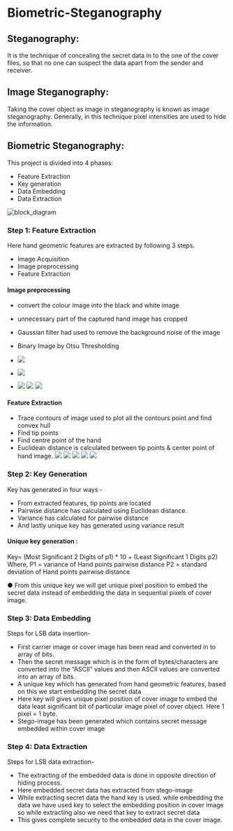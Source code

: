# Biometric-Steganography

## Steganography:
It is the technique of concealing the secret data in to the one of the cover files, so that no one can suspect the data apart from the sender and receiver.

## Image Steganography: 
Taking the cover object as image in steganography is known as image steganography. Generally, in this technique pixel intensities are used to hide the information.

## Biometric Steganography:
This project is divided into 4 phases:
- Feature Extraction
- Key generation
- Data Embedding
- Data Extraction 

![block_diagram](https://github.com/anuradha9712/Biometric-Steganography/blob/master/images/diag.png)

### Step 1: Feature Extraction
Here hand geometric features are extracted by following 3 steps.
- Image Acquisition
- Image preprocessing    
- Feature Extraction

#### Image preprocessing
- convert the colour image into the black and white image 
- unnecessary part of the captured hand image has cropped 
- Gaussian filter had used to remove the background noise of the image 
- Binary Image by Otsu Thresholding

- ![](https://github.com/anuradha9712/Biometric-Steganography/blob/master/images/1.png)
- ![](https://github.com/anuradha9712/Biometric-Steganography/blob/master/images/2.png)
- ![](https://github.com/anuradha9712/Biometric-Steganography/blob/master/images/3.png)
![](https://github.com/anuradha9712/Biometric-Steganography/blob/master/images/4.png)
![](https://github.com/anuradha9712/Biometric-Steganography/blob/master/images/6.png)

#### Feature Extraction
- Trace contours of image used to plot all the contours point and find convex hull 
- Find tip points
- Find centre point of the hand 
- Euclidean distance is calculated between tip points & center point of hand image.
![](https://github.com/anuradha9712/Biometric-Steganography/blob/master/images/7.png)
![](https://github.com/anuradha9712/Biometric-Steganography/blob/master/images/8.png)
![](https://github.com/anuradha9712/Biometric-Steganography/blob/master/images/9.png)
![](https://github.com/anuradha9712/Biometric-Steganography/blob/master/images/10.png)
![](https://github.com/anuradha9712/Biometric-Steganography/blob/master/images/12.png)


### Step 2:  Key Generation
Key has generated in four ways -

- From extracted features, tip points are located
- Pairwise distance has calculated using Euclidean distance.
- Variance has calculated for pairwise distance
- And lastly unique key has generated using variance result 

#### Unique key generation :
Key= (Most Significant 2 Digits of p1) * 10 + (Least Significant 1 Digits p2)
Where,
P1 = variance of Hand points pairwise distance
P2 = standard deviation of Hand points pairwise distance

● From this unique key we will get unique pixel position to embed the secret data instead of embedding the data in sequential pixels of cover image. 

### Step 3: Data Embedding
Steps for LSB data insertion-

- First carrier image or cover image has been read and converted in to array of bits.
- Then the secret message which is in the form of bytes/characters are converted into the “ASCII” values and then ASCII values are converted into an array of bits. 
- A unique key which has generated from hand geometric features, based on this we start embedding the secret data
- Here key will gives unique pixel position of cover image to embed the data least significant bit of particular image pixel of cover object. Here 1 pixel = 1 byte.
- Stego-image has been generated which contains secret message embedded within cover image

### Step 4: Data Extraction
Steps for LSB data extraction-
- The extracting of the embedded data is done in opposite direction of hiding process.
- Here embedded secret data has extracted from stego-image
- While extracting secret data the hand key is used. while embedding the data we have used key to select the embedding position in cover image so while extracting also we need that key to extract secret data
- This gives complete security to the embedded data in the cover image. 









